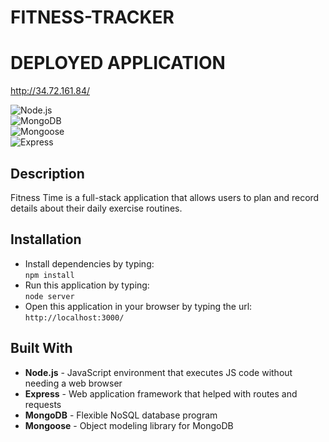 # FITNESS-TRACKER
# DEPLOYED APPLICATION
 http://34.72.161.84/

 ![Node.js](https://img.shields.io/badge/Built_with-Node.js-purple) &nbsp;&nbsp;&nbsp; 	 
 ![MongoDB](https://img.shields.io/badge/Database-MongoDB-orange) &nbsp;&nbsp;&nbsp; 	 
 ![Mongoose](https://img.shields.io/badge/Database_Management-Mongoose-yellow) 
 &nbsp;&nbsp;&nbsp; 	 
 ![Express](https://img.shields.io/badge/Server_Framework-Express-green) 


## Description

Fitness Time is a full-stack application that allows users to plan and record details about their daily exercise routines.

## Installation
  * Install dependencies by typing:  
   `npm install`
  * Run this application by typing:   
  `node server` 
  * Open this application in your browser by typing the url:
  `http://localhost:3000/`


   
   ## Built With  

* **Node.js** -  JavaScript environment that executes JS code without needing a web browser
* **Express** - Web application framework that helped with routes and requests
* **MongoDB** - Flexible NoSQL database program
* **Mongoose** - Object modeling library for MongoDB
